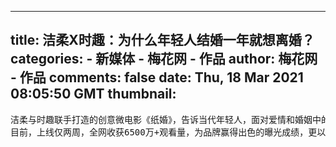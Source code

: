 
---
title: 洁柔X时趣：为什么年轻人结婚一年就想离婚？
categories: 
    - 新媒体
    - 梅花网 - 作品
author: 梅花网 - 作品
comments: false
date: Thu, 18 Mar 2021 08:05:50 GMT
thumbnail: 
---

<div>   
<pre>洁柔与时趣联手打造的创意微电影《纸婚》，告诉当代年轻人，面对爱情和婚姻中的问题，脆弱逃避，不如柔韧面对，一切难题都会迎“韧”而解。
目前，上线仅两周，全网收获6500万+观看量，为品牌赢得出色的曝光成绩，更以敏锐的策略洞察与创意落地，成功传递洁柔纸巾的“柔韧”特性，更引发社会对婚姻问题的热议与思考。</pre>  
</div>
            